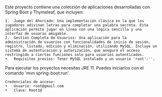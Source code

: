 Este proyecto contiene una colección de aplicaciones desarrolladas con Spring Boot y Thymeleaf, que incluyen:

	1.	Juego del Ahorcado: Una implementación clásica en la que los jugadores adivinan letras para completar una palabra secreta. Esta aplicación permite jugar en línea con una lógica sencilla y una interfaz de usuario amigable.
	2.	Gestión Completa de Usuarios: Una aplicación para la administración de usuarios con funcionalidades de inicio de sesión, registro, listado, edición y eliminación, utilizando MySQL. Incluye un sistema de autenticación y autorización, que asegura el acceso restringido a ciertas funciones solo para usuarios autenticados.
	•	Requisitos previos: Tener MySQL instalado y un usuario 'root':''.

Para ejecutar los proyectos necesitas JRE 11. Puedes iniciarlos con el comando 'mvn spring-boot:run'.

	Credenciales de acceso:
	•	Usuario: root@gmail.com
	•	Clave: Root1@
